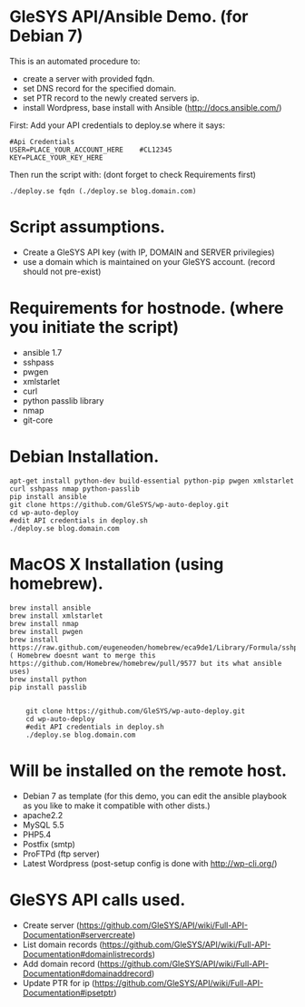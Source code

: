 GleSYS API/Ansible Demo. (for Debian 7)
======================================

This is an automated procedure to:

  * create a server with provided fqdn.
  * set DNS record for the specified domain.
  * set PTR record to the newly created servers ip.
  * install Wordpress, base install with Ansible (http://docs.ansible.com/)


First: Add your API credentials to deploy.se where it says:


	#Api Credentials
	USER=PLACE_YOUR_ACCOUNT_HERE 	#CL12345
	KEY=PLACE_YOUR_KEY_HERE


Then run the script with: (dont forget to check Requirements first)


	./deploy.se fqdn (./deploy.se blog.domain.com)


Script assumptions.
===================

   * Create a GleSYS API key (with IP, DOMAIN and SERVER privilegies)
   * use a domain which is maintained on your GleSYS account. (record should not pre-exist)


Requirements for hostnode. (where you initiate the script)
=========================================================

   * ansible 1.7
   * sshpass
   * pwgen
   * xmlstarlet
   * curl
   * python passlib library
   * nmap
   * git-core


Debian Installation.
====================


	apt-get install python-dev build-essential python-pip pwgen xmlstarlet curl sshpass nmap python-passlib
	pip install ansible 
	git clone https://github.com/GleSYS/wp-auto-deploy.git
	cd wp-auto-deploy
	#edit API credentials in deploy.sh
	./deploy.se blog.domain.com


MacOS X Installation (using homebrew).
=====================================


	brew install ansible
	brew install xmlstarlet
	brew install nmap
	brew install pwgen
	brew install https://raw.github.com/eugeneoden/homebrew/eca9de1/Library/Formula/sshpass.rb ( Homebrew doesnt want to merge this https://github.com/Homebrew/homebrew/pull/9577 but its what ansible uses)
	brew install python
	pip install passlib

	
        git clone https://github.com/GleSYS/wp-auto-deploy.git
        cd wp-auto-deploy
        #edit API credentials in deploy.sh
        ./deploy.se blog.domain.com


Will be installed on the remote host.
=====================================

   * Debian 7 as template (for this demo, you can edit the ansible playbook  as you like to make it compatible with other dists.)
   * apache2.2
   * MySQL 5.5
   * PHP5.4
   * Postfix (smtp)
   * ProFTPd (ftp server)
   * Latest Wordpress (post-setup config is done with http://wp-cli.org/)


GleSYS API calls used.
======================

   * Create server (https://github.com/GleSYS/API/wiki/Full-API-Documentation#servercreate)
   * List domain records (https://github.com/GleSYS/API/wiki/Full-API-Documentation#domainlistrecords)
   * Add domain record (https://github.com/GleSYS/API/wiki/Full-API-Documentation#domainaddrecord)
   * Update PTR for ip (https://github.com/GleSYS/API/wiki/Full-API-Documentation#ipsetptr)
